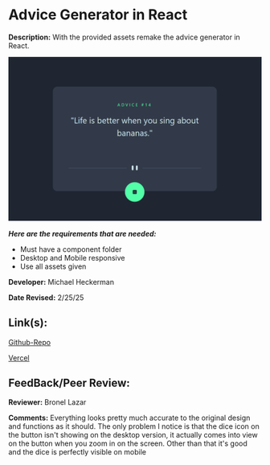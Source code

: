 # Advice Generator in React

**Description:** With the provided assets remake the advice generator in React.

![Design preview for Advice Generator](/src/assets/AdviceScreen.png)

***Here are the requirements that are needed:***
- Must have a component folder
- Desktop and Mobile responsive
- Use all assets given


**Developer:** Michael Heckerman

**Date Revised:** 2/25/25


## Link(s):

[Github-Repo](https://github.com/mkheck13/AdviceGenReact)

[Vercel](https://advice-gen-react-five.vercel.app/)

## FeedBack/Peer Review: 

**Reviewer:** Bronel Lazar

**Comments:** Everything looks pretty much accurate to the original design and functions as it should. The only problem I notice is that the dice icon on the button isn't showing on the desktop version, it actually comes into view on the button when you zoom in on the screen. Other than that it's good and the dice is perfectly visible on mobile
